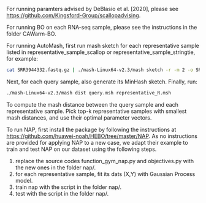 For running paramters advised by DeBlasio et al. [2020], please see https://github.com/Kingsford-Group/scallopadvising.

For running BO on each RNA-seq sample, please see the instructions in the folder CAWarm-BO. 

For running AutoMash, first run mash sketch for each representative sample listed in representative_sample_scallop or representative_sample_stringtie, for example:

```bash
cat SRR3944332.fastq.gz | ./mash-Linux64-v2.3/mash sketch -r -m 2 -o SRR3944332 -
```
Next, for each query sample, also generate its MinHash sketch. Finally, run:

```bash
./mash-Linux64-v2.3/mash dist query.msh representative_R.msh
```
To compute the mash distance between the query sample and each representative sample. Pick top-k representative samples with smallest mash distances, and use their optimal parameter vectors. 

To run NAP, first install the package by following the instructions at https://github.com/huawei-noah/HEBO/tree/master/NAP. As no instructions are provided for applying NAP to a new case, we adapt their example to train and test NAP on our dataset using the following steps.

1. replace the source codes function_gym_nap.py and objectives.py with the new ones in the folder nap/. 
2. for each representative sample, fit its dats (X,Y) with Gaussian Process model. 
3. train nap with the script in the folder nap/. 
4. test with the script in the folder nap/. 


